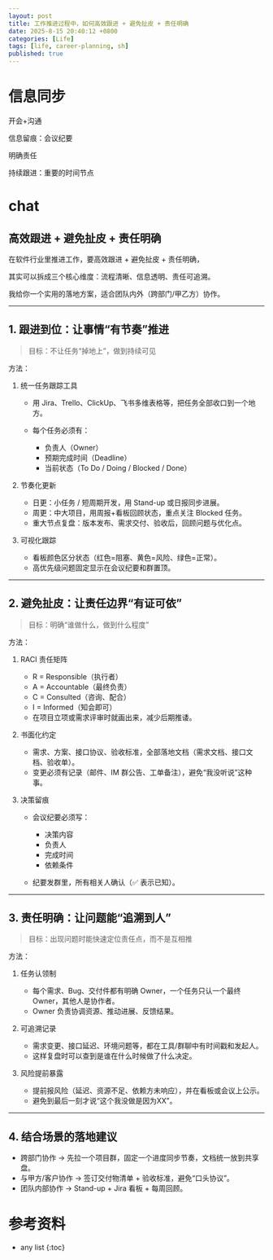 ```yaml
---
layout: post
title: 工作推进过程中，如何高效跟进 + 避免扯皮 + 责任明确
date: 2025-8-15 20:40:12 +0800
categories: [Life]
tags: [life, career-planning, sh]
published: true
---
```




# 信息同步

开会+沟通

信息留痕：会议纪要

明确责任

持续跟进：重要的时间节点


# chat

## 高效跟进 + 避免扯皮 + 责任明确

在软件行业里推进工作，要高效跟进 + 避免扯皮 + 责任明确，

其实可以拆成三个核心维度：流程清晰、信息透明、责任可追溯。

我给你一个实用的落地方案，适合团队内外（跨部门/甲乙方）协作。

---

## 1. 跟进到位：让事情“有节奏”推进

> 目标：不让任务“掉地上”，做到持续可见

方法：

1. 统一任务跟踪工具

   * 用 Jira、Trello、ClickUp、飞书多维表格等，把任务全部收口到一个地方。
   * 每个任务必须有：

     * 负责人（Owner）
     * 预期完成时间（Deadline）
     * 当前状态（To Do / Doing / Blocked / Done）

2. 节奏化更新

   * 日更：小任务 / 短周期开发，用 Stand-up 或日报同步进展。
   * 周更：中大项目，用周报+看板回顾状态，重点关注 Blocked 任务。
   * 重大节点复盘：版本发布、需求交付、验收后，回顾问题与优化点。

3. 可视化跟踪

   * 看板颜色区分状态（红色=阻塞、黄色=风险、绿色=正常）。
   * 高优先级问题固定显示在会议纪要和群置顶。

---

## 2. 避免扯皮：让责任边界“有证可依”

> 目标：明确“谁做什么，做到什么程度”

方法：

1. RACI 责任矩阵

   * R = Responsible（执行者）
   * A = Accountable（最终负责）
   * C = Consulted（咨询、配合）
   * I = Informed（知会即可）
   * 在项目立项或需求评审时就画出来，减少后期推诿。

2. 书面化约定

   * 需求、方案、接口协议、验收标准，全部落地文档（需求文档、接口文档、验收单）。
   * 变更必须有记录（邮件、IM 群公告、工单备注），避免“我没听说”这种事。

3. 决策留痕

   * 会议纪要必须写：

     * 决策内容
     * 负责人
     * 完成时间
     * 依赖条件
   * 纪要发群里，所有相关人确认（✅ 表示已知）。

---

## 3. 责任明确：让问题能“追溯到人”

> 目标：出现问题时能快速定位责任点，而不是互相推

方法：

1. 任务认领制

   * 每个需求、Bug、交付件都有明确 Owner，一个任务只认一个最终 Owner，其他人是协作者。
   * Owner 负责协调资源、推动进展、反馈结果。

2. 可追溯记录

   * 需求变更、接口延迟、环境问题等，都在工具/群聊中有时间戳和发起人。
   * 这样复盘时可以查到是谁在什么时候做了什么决定。

3. 风险提前暴露

   * 提前报风险（延迟、资源不足、依赖方未响应），并在看板或会议上公示。
   * 避免到最后一刻才说“这个我没做是因为XX”。

---

## 4. 结合场景的落地建议

* 跨部门协作 → 先拉一个项目群，固定一个进度同步节奏，文档统一放到共享盘。
* 与甲方/客户协作 → 签订交付物清单 + 验收标准，避免“口头协议”。
* 团队内部协作 → Stand-up + Jira 看板 + 每周回顾。


# 参考资料

* any list
{:toc}